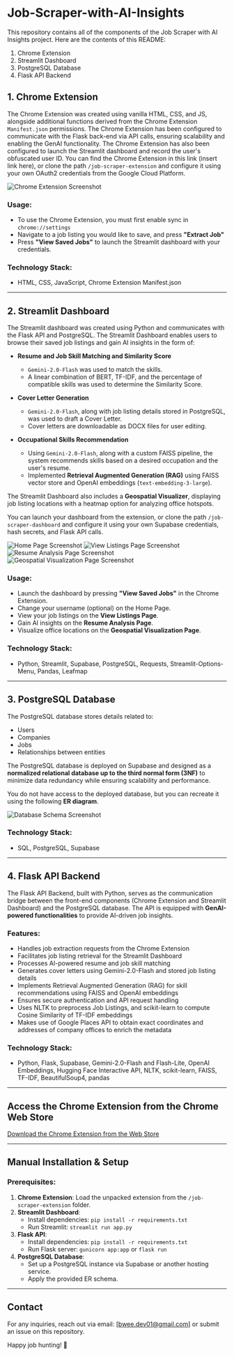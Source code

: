 # Job-Scraper-with-AI-Insights

This repository contains all of the components of the Job Scraper with AI Insights project. Here are the contents of this README:

1. Chrome Extension
2. Streamlit Dashboard
3. PostgreSQL Database
4. Flask API Backend

## 1. Chrome Extension

The Chrome Extension was created using vanilla HTML, CSS, and JS, alongside additional functions derived from the Chrome Extension `Manifest.json` permissions. The Chrome Extension has been configured to communicate with the Flask back-end via API calls, ensuring scalability and enabling the GenAI functionality.
The Chrome Extension has also been configured to launch the Streamlit dashboard and record the user's obfuscated user ID. 
You can find the Chrome Extension in this link (insert link here), or clone the path `/job-scraper-extension` and configure it using your own OAuth2 credentials from the Google Cloud Platform.

![Chrome Extension Screenshot](https://github.com/brandon-wee/Job-Scraper-with-AI-Insights/blob/main/images/chrome_extension.png)

### Usage:
- To use the Chrome Extension, you must first enable sync in `chrome://settings`
- Navigate to a job listing you would like to save, and press **"Extract Job"**
- Press **"View Saved Jobs"** to launch the Streamlit dashboard with your credentials.

### Technology Stack:
- HTML, CSS, JavaScript, Chrome Extension Manifest.json

---

## 2. Streamlit Dashboard

The Streamlit dashboard was created using Python and communicates with the Flask API and PostgreSQL. The Streamlit Dashboard enables users to browse their saved job listings and gain AI insights in the form of:

- **Resume and Job Skill Matching and Similarity Score**
  - `Gemini-2.0-Flash` was used to match the skills.
  - A linear combination of BERT, TF-IDF, and the percentage of compatible skills was used to determine the Similarity Score.

- **Cover Letter Generation**
  - `Gemini-2.0-Flash`, along with job listing details stored in PostgreSQL, was used to draft a Cover Letter.
  - Cover letters are downloadable as DOCX files for user editing.

- **Occupational Skills Recommendation**
  - Using `Gemini-2.0-Flash`, along with a custom FAISS pipeline, the system recommends skills based on a desired occupation and the user's resume.
  - Implemented **Retrieval Augmented Generation (RAG)** using FAISS vector store and OpenAI embeddings (`text-embedding-3-large`).

The Streamlit Dashboard also includes a **Geospatial Visualizer**, displaying job listing locations with a heatmap option for analyzing office hotspots.

You can launch your dashboard from the extension, or clone the path `/job-scraper-dashboard` and configure it using your own Supabase credentials, hash secrets, and Flask API calls.

![Home Page Screenshot](https://github.com/brandon-wee/Job-Scraper-with-AI-Insights/blob/main/images/dashboard_1.png)
![View Listings Page Screenshot](https://github.com/brandon-wee/Job-Scraper-with-AI-Insights/blob/main/images/dashboard_2.png)
![Resume Analysis Page Screenshot](https://github.com/brandon-wee/Job-Scraper-with-AI-Insights/blob/main/images/dashboard_3.png)
![Geospatial Visualization Page Screenshot](https://github.com/brandon-wee/Job-Scraper-with-AI-Insights/blob/main/images/dashboard_4.png)

### Usage:
- Launch the dashboard by pressing **"View Saved Jobs"** in the Chrome Extension.
- Change your username (optional) on the Home Page.
- View your job listings on the **View Listings Page**.
- Gain AI insights on the **Resume Analysis Page**.
- Visualize office locations on the **Geospatial Visualization Page**.

### Technology Stack:
- Python, Streamlit, Supabase, PostgreSQL, Requests, Streamlit-Options-Menu, Pandas, Leafmap

---

## 3. PostgreSQL Database

The PostgreSQL database stores details related to:
  - Users
  - Companies
  - Jobs
  - Relationships between entities

The PostgreSQL database is deployed on Supabase and designed as a **normalized relational database up to the third normal form (3NF)** to minimize data redundancy while ensuring scalability and performance.

You do not have access to the deployed database, but you can recreate it using the following **ER diagram**.

![Database Schema Screenshot](https://github.com/brandon-wee/Job-Scraper-with-AI-Insights/blob/main/images/database_schema.png)

### Technology Stack:
- SQL, PostgreSQL, Supabase

---

## 4. Flask API Backend

The Flask API Backend, built with Python, serves as the communication bridge between the front-end components (Chrome Extension and Streamlit Dashboard) and the PostgreSQL database. The API is equipped with **GenAI-powered functionalities** to provide AI-driven job insights.

### Features:
- Handles job extraction requests from the Chrome Extension
- Facilitates job listing retrieval for the Streamlit Dashboard
- Processes AI-powered resume and job skill matching
- Generates cover letters using Gemini-2.0-Flash and stored job listing details
- Implements Retrieval Augmented Generation (RAG) for skill recommendations using FAISS and OpenAI embeddings
- Ensures secure authentication and API request handling
- Uses NLTK to preprocess Job Listings, and scikit-learn to compute Cosine Similarity of TF-IDF embeddings
- Makes use of Google Places API to obtain exact coordinates and addresses of company offices to enrich the metadata

### Technology Stack:
- Python, Flask, Supabase, Gemini-2.0-Flash and Flash-Lite, OpenAI Embeddings, Hugging Face Interactive API, NLTK, scikit-learn, FAISS, TF-IDF, BeautifulSoup4, pandas

---

## Access the Chrome Extension from the Chrome Web Store

[Download the Chrome Extension from the Web Store](https://chromewebstore.google.com/detail/job-scraper-ai-job-insigh/iokghhidcadcbipnfklpkeopgimligoi?authuser=0&hl=en)

---

## Manual Installation & Setup

### Prerequisites:
1. **Chrome Extension**: Load the unpacked extension from the `/job-scraper-extension` folder.
2. **Streamlit Dashboard**:
   - Install dependencies: `pip install -r requirements.txt`
   - Run Streamlit: `streamlit run app.py`
3. **Flask API**:
   - Install dependencies: `pip install -r requirements.txt`
   - Run Flask server: `gunicorn app:app` or `flask run`
4. **PostgreSQL Database**:
   - Set up a PostgreSQL instance via Supabase or another hosting service.
   - Apply the provided ER schema.

---

## Contact
For any inquiries, reach out via email: [bwee.dev01@gmail.com] or submit an issue on this repository.

Happy job hunting! 🚀